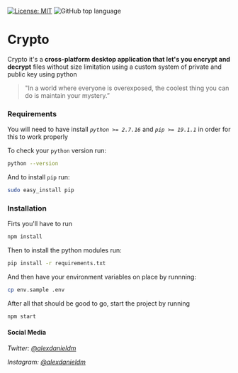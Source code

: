 [![License: MIT](https://img.shields.io/badge/License-MIT-yellow.svg)](https://opensource.org/licenses/MIT) ![GitHub top language](https://img.shields.io/github/languages/top/alexdanieldm/crypto)

# Crypto
Crypto it's a **cross-platform desktop application that let's you encrypt and decrypt** files without size limitation using a custom system of private and public key using python

> "In a world where everyone is overexposed, the coolest thing you can do is maintain your mystery.”

### Requirements

You will need to have install *`python >= 2.7.16`* and *`pip >= 19.1.1`* in order for this to work properly

To check your `python` version run:
```sh
python --version
```

And to install `pip` run:
```sh
sudo easy_install pip
```

### Installation
Firts you'll have to run 
```sh
npm install
```

Then to install the python modules run:

```sh
pip install -r requirements.txt
```

And then have your environment variables on place by runnning:
```sh
cp env.sample .env
```

After all that should be good to go, start the project by running
```sh
npm start
```

#### Social Media
_Twitter: [@alexdanieldm](https://twitter.com/alexdanieldm)_

_Instagram: [@alexdanieldm](https://www.instagram.com/alexdanieldm/)_

